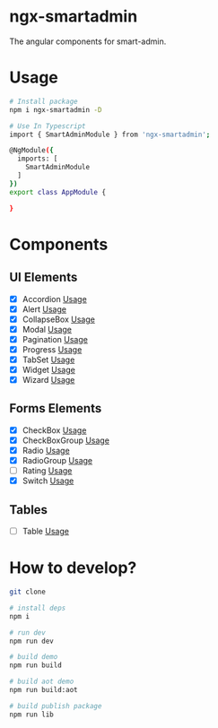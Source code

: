 # ngx-smartadmin
The angular components for smart-admin.

# Usage

```bash
# Install package
npm i ngx-smartadmin -D

# Use In Typescript
import { SmartAdminModule } from 'ngx-smartadmin';

@NgModule({
  imports: [
    SmartAdminModule
  ]
})
export class AppModule {

}
```

# Components

## UI Elements

- [x] Accordion [Usage](src/components/accordion/README.md)
- [x] Alert [Usage](src/components/alert/README.md)
- [x] CollapseBox [Usage](src/components/collapse-box/README.md)
- [x] Modal [Usage](src/components/modal/README.md)
- [x] Pagination [Usage](src/components/pagination/README.md)
- [x] Progress [Usage](src/components/progress/README.md)
- [x] TabSet [Usage](src/components/tabset/README.md)
- [x] Widget [Usage](src/components/widget/README.md)
- [x] Wizard [Usage](src/components/wizard/README.md)

## Forms Elements

- [x] CheckBox [Usage](src/components/checkbox/README.md)
- [x] CheckBoxGroup [Usage](src/components/checkbox-group/README.md)
- [x] Radio [Usage](src/components/radio/README.md)
- [x] RadioGroup [Usage](src/components/radio-group/README.md)
- [ ] Rating [Usage](src/components/rating/README.md)
- [x] Switch [Usage](src/components/switch/README.md)

## Tables

- [ ] Table [Usage](src/components/table/README.md)

# How to develop?

```bash
git clone 

# install deps
npm i 

# run dev
npm run dev

# build demo
npm run build

# build aot demo
npm run build:aot

# build publish package
npm run lib
```
